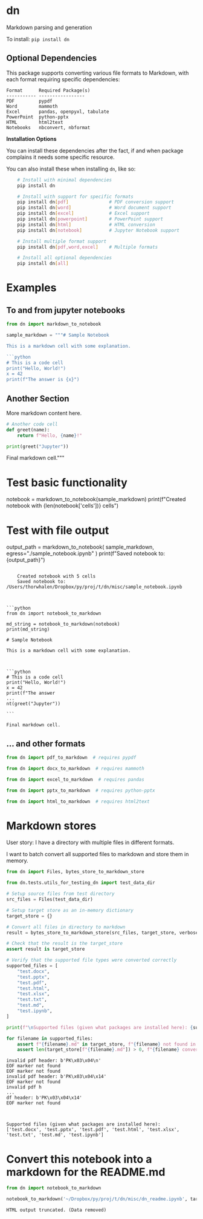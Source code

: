 # dn

Markdown parsing and generation

To install: `pip install dn`


## Optional Dependencies

This package supports converting various file formats to Markdown, with each format requiring specific dependencies:


    Format      Required Package(s)
    ----------- -----------------
    PDF         pypdf
    Word        mammoth
    Excel       pandas, openpyxl, tabulate
    PowerPoint  python-pptx
    HTML        html2text
    Notebooks   nbconvert, nbformat

**Installation Options**

You can install these dependencies after the fact, if and when package complains it needs some specific resource. 

You can also install these when installing `dn`, like so:

```bash
    # Install with minimal dependencies
    pip install dn

    # Install with support for specific formats
    pip install dn[pdf]               # PDF conversion support
    pip install dn[word]              # Word document support
    pip install dn[excel]             # Excel support
    pip install dn[powerpoint]        # PowerPoint support
    pip install dn[html]              # HTML conversion
    pip install dn[notebook]          # Jupyter Notebook support

    # Install multiple format support
    pip install dn[pdf,word,excel]    # Multiple formats

    # Install all optional dependencies
    pip install dn[all]
```

# Examples

## To and from jupyter notebooks


```python
from dn import markdown_to_notebook

sample_markdown = """# Sample Notebook

This is a markdown cell with some explanation.

```python
# This is a code cell
print("Hello, World!")
x = 42
print(f"The answer is {x}")
```

## Another Section

More markdown content here.

```python
# Another code cell
def greet(name):
    return f"Hello, {name}!"

print(greet("Jupyter"))
```

Final markdown cell."""
    

# Test basic functionality
notebook = markdown_to_notebook(sample_markdown)
print(f"Created notebook with {len(notebook['cells'])} cells")

# Test with file output
output_path = markdown_to_notebook(
    sample_markdown,
    egress="./sample_notebook.ipynb"
)
print(f"Saved notebook to: {output_path}")
```

    Created notebook with 5 cells
    Saved notebook to: /Users/thorwhalen/Dropbox/py/proj/t/dn/misc/sample_notebook.ipynb



```python
from dn import notebook_to_markdown

md_string = notebook_to_markdown(notebook)
print(md_string)
```

    # Sample Notebook
    
    This is a markdown cell with some explanation.
    
    
    
    ```python
    # This is a code cell
    print("Hello, World!")
    x = 42
    print(f"The answer 
    ...
    nt(greet("Jupyter"))
    
    ```
    
    Final markdown cell.
    
    


## ... and other formats


```python
from dn import pdf_to_markdown  # requires pypdf
```


```python
from dn import docx_to_markdown  # requires mammoth
```


```python
from dn import excel_to_markdown  # requires pandas
```


```python
from dn import pptx_to_markdown  # requires python-pptx
```


```python
from dn import html_to_markdown  # requires html2text
```

# Markdown stores

User story: I have a directory with multiple files in different formats.

I want to batch convert all supported files to markdown and store them in memory.


```python
from dn import Files, bytes_store_to_markdown_store

from dn.tests.utils_for_testing_dn import test_data_dir

# Setup source files from test directory
src_files = Files(test_data_dir)

# Setup target store as an in-memory dictionary
target_store = {}

# Convert all files in directory to markdown
result = bytes_store_to_markdown_store(src_files, target_store, verbose=False)

# Check that the result is the target_store
assert result is target_store

# Verify that the supported file types were converted correctly
supported_files = [
    "test.docx",
    "test.pptx",
    "test.pdf",
    "test.html",
    "test.xlsx",
    "test.txt",
    "test.md",
    "test.ipynb",
]

print(f"\nSupported files (given what packages are installed here): {supported_files}\n")

for filename in supported_files:
    assert f"{filename}.md" in target_store, f"{filename} not found in target_store"
    assert len(target_store[f"{filename}.md"]) > 0, f"{filename} conversion failed"

```

    invalid pdf header: b'PK\x03\x04\n'
    EOF marker not found
    EOF marker not found
    invalid pdf header: b'PK\x03\x04\x14'
    EOF marker not found
    invalid pdf h
    ...
    df header: b'PK\x03\x04\x14'
    EOF marker not found


    
    Supported files (given what packages are installed here): ['test.docx', 'test.pptx', 'test.pdf', 'test.html', 'test.xlsx', 'test.txt', 'test.md', 'test.ipynb']
    


# Convert this notebook into a markdown for the README.md


```python
from dn import notebook_to_markdown

notebook_to_markdown('~/Dropbox/py/proj/t/dn/misc/dn_readme.ipynb', target_file='../README.md')
```

    HTML output truncated. (Data removed)



```python

```
